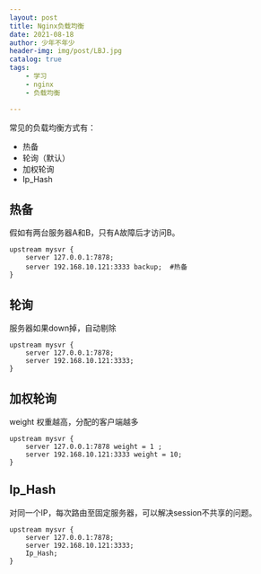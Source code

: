 ```yaml
---
layout: post
title: Nginx负载均衡
date: 2021-08-18
author: 少年不年少
header-img: img/post/LBJ.jpg
catalog: true
tags:
    - 学习
    - nginx
    - 负载均衡

---
```


常见的负载均衡方式有：

* 热备
* 轮询（默认）
* 加权轮询
* Ip_Hash

## 热备
假如有两台服务器A和B，只有A故障后才访问B。

```properties
upstream mysvr { 
    server 127.0.0.1:7878; 
    server 192.168.10.121:3333 backup;  #热备
}
```

## 轮询

服务器如果down掉，自动剔除

```properties
upstream mysvr { 
    server 127.0.0.1:7878;
    server 192.168.10.121:3333;  
}
```



## 加权轮询

weight 权重越高，分配的客户端越多

```properties
upstream mysvr { 
    server 127.0.0.1:7878 weight = 1 ;
    server 192.168.10.121:3333 weight = 10;  
}
```



## Ip_Hash

对同一个IP，每次路由至固定服务器，可以解决session不共享的问题。

```properties
upstream mysvr { 
    server 127.0.0.1:7878;
    server 192.168.10.121:3333; 
    Ip_Hash;
}
```

